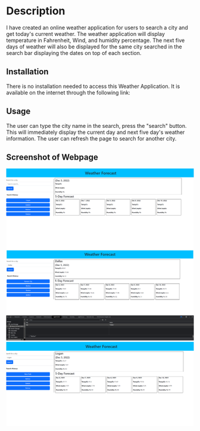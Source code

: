 # Description
I have created an online weather application for users to search a city and get today's current weather. The weather application will display temperature in Fahrenheit, Wind, and humidity percentage. The next five days of weather will also be displayed for the same city searched in the search bar displaying the dates on top of each section. 

## Installation
There is no installation needed to access this Weather Application. It is available on the internet through the following link: 

## Usage
The user can type the city name in the search, press the "search" button. This will immediately display the current day and next five day's weather information. The user can refresh the page to search for another city. 

## Screenshot of Webpage
![alt text](./images/after%20refreshed%20page%20.png)
![alt text](./images/local%20storage%20one%20key%20value%20.png)
![alt text](./images/weather%20app.%20last%20searched%20city%20.png)
